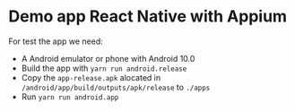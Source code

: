 # Demo app React Native with Appium

For test the app we need:
- A Android emulator or phone with Android 10.0
- Build the app with `yarn run android.release`
- Copy the `app-release.apk` alocated in `/android/app/build/outputs/apk/release` to `./apps`
- Run `yarn run android.app`
